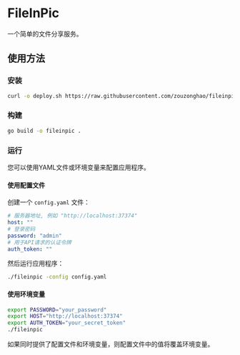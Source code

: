 # FileInPic

一个简单的文件分享服务。

## 使用方法
### 安装

```sh
curl -o deploy.sh https://raw.githubusercontent.com/zouzonghao/fileinpic/refs/heads/main/deploy.sh && chmod +x deploy.sh && ./deploy.sh install
```

### 构建

```bash
go build -o fileinpic .
```

### 运行

您可以使用YAML文件或环境变量来配置应用程序。

#### 使用配置文件

创建一个 `config.yaml` 文件：

```yaml
# 服务器地址, 例如 "http://localhost:37374"
host: ""
# 登录密码
password: "admin"
# 用于API请求的认证令牌
auth_token: ""
```

然后运行应用程序：

```bash
./fileinpic -config config.yaml
```

#### 使用环境变量

```bash
export PASSWORD="your_password"
export HOST="http://localhost:37374"
export AUTH_TOKEN="your_secret_token"
./fileinpic
```

如果同时提供了配置文件和环境变量，则配置文件中的值将覆盖环境变量。